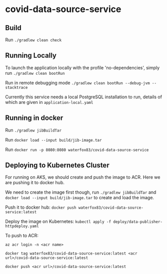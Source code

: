 # covid-data-source-service

## Build
 Run `./gradlew clean check`

## Running Locally 
 To launch the application locally with the profile 'no-dependencies', simply run `./gradlew clean bootRun`
 
 Run in remote debugging mode `./gradlew clean bootRun --debug-jvm --stacktrace`

 Currently this service needs a local PostgreSQL installation to run, details of which are given in 
 `application-local.yaml`

 
## Running in docker

 Run `./gradlew jibBuildTar`
 
 Run `docker load --input build/jib-image.tar`
 
 Run `docker run -p 8080:8080 waterfox83/covid-data-source-service`
 

## Deploying to Kubernetes Cluster

For running on AKS, we should create and push the image to ACR. Here we are pushing it to docker hub.

We need to create the image first though, run `./gradlew jibBuildTar` and `docker load --input build/jib-image.tar` 
to create and load the image. 
 
Push it to docker hub: `docker push waterfox83/covid-data-source-service:latest`

Deploy the image on Kubernetes: `kubectl apply -f deploy/data-publisher-httpdeploy.yaml`

To push to ACR:

`az acr login -n <acr name>`

`docker tag waterfox83/covid-data-source-service:latest <acr url>/covid-data-source-service:latest`

`docker push <acr url>/covid-data-source-service:latest`
